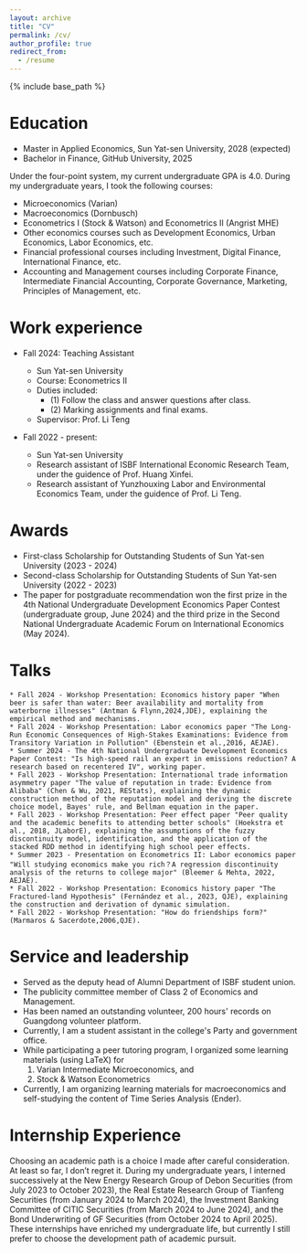 ```yaml
---
layout: archive
title: "CV"
permalink: /cv/
author_profile: true
redirect_from:
  - /resume
---
```


{% include base_path %}

Education
======
* Master in Applied Economics, Sun Yat-sen University, 2028 (expected)
* Bachelor in Finance, GitHub University, 2025

Under the four-point system, my current undergraduate GPA is 4.0. During my undergraduate years, I took the following courses:
* Microeconomics (Varian)
* Macroeconomics (Dornbusch)
* Econometrics I (Stock & Watson) and Econometrics II (Angrist MHE) 
* Other economics courses such as Development Economics, Urban Economics, Labor Economics, etc.
* Financial professional courses including Investment, Digital Finance, International Finance, etc.
* Accounting and Management courses including Corporate Finance, Intermediate Financial Accounting, Corporate Governance, Marketing, Principles of Management, etc.

Work experience
======
* Fall 2024: Teaching Assistant
  * Sun Yat-sen University
  * Course: Econometrics II
  * Duties included:
    - (1) Follow the class and answer questions after class.
    - (2) Marking assignments and final exams.
  * Supervisor: Prof. Li Teng

* Fall 2022 - present:
  * Sun Yat-sen University
  * Research assistant of ISBF International Economic Research Team, under the guidence of Prof. Huang Xinfei.
  * Research assistant of Yunzhouxing Labor and Environmental Economics Team, under the guidence of Prof. Li Teng.

Awards
=====
* First-class Scholarship for Outstanding Students of Sun Yat-sen University (2023 - 2024)
* Second-class Scholarship for Outstanding Students of Sun Yat-sen University (2022 - 2023)
* The paper for postgraduate recommendation won the first prize in the 4th National Undergraduate Development Economics Paper Contest (undergraduate group, June 2024) and the third prize in the Second National Undergraduate Academic Forum on International Economics (May 2024).

Talks
======

    * Fall 2024 - Workshop Presentation: Economics history paper "When beer is safer than water: Beer availability and mortality from waterborne illnesses" (Antman & Flynn,2024,JDE), explaining the empirical method and mechanisms.
    * Fall 2024 - Workshop Presentation: Labor economics paper "The Long-Run Economic Consequences of High-Stakes Examinations: Evidence from Transitory Variation in Pollution" (Ebenstein et al.,2016, AEJAE).
    * Summer 2024 - The 4th National Undergraduate Development Economics Paper Contest: "Is high-speed rail an expert in emissions reduction? A research based on recentered IV", working paper.
    * Fall 2023 - Workshop Presentation: International trade information asymmetry paper "The value of reputation in trade: Evidence from Alibaba" (Chen & Wu, 2021, REStats), explaining the dynamic construction method of the reputation model and deriving the discrete choice model, Bayes' rule, and Bellman equation in the paper.
    * Fall 2023 - Workshop Presentation: Peer effect paper "Peer quality and the academic benefits to attending better schools" (Hoekstra et al., 2018, JLaborE), explaining the assumptions of the fuzzy discontinuity model, identification, and the application of the stacked RDD method in identifying high school peer effects.
    * Summer 2023 - Presentation on Econometrics II: Labor economics paper "Will studying economics make you rich？A regression discontinuity analysis of the returns to college major" (Bleemer & Mehta, 2022, AEJAE). 
    * Fall 2022 - Workshop Presentation: Economics history paper "The Fractured-land Hypothesis" (Fernández et al., 2023, QJE), explaining the construction and derivation of dynamic simulation.
    * Fall 2022 - Workshop Presentation: "How do friendships form?" (Marmaros & Sacerdote,2006,QJE).

Service and leadership
======
* Served as the deputy head of Alumni Department of ISBF student union. 
* The publicity committee member of Class 2 of Economics and Management.
* Has been named an outstanding volunteer, 200 hours' records on Guangdong volunteer platform.
* Currently, I am a student assistant in the college's Party and government office.
* While participating a peer tutoring program, I organized some learning materials (using LaTeX) for
    1.  Varian Intermediate Microeconomics, and
    2.  Stock & Watson Econometrics
* Currently, I am organizing learning materials for macroeconomics and self-studying the content of Time Series Analysis (Ender).

Internship Experience
======
Choosing an academic path is a choice I made after careful consideration. At least so far, I don’t regret it. During my undergraduate years, I interned successively at the New Energy Research Group of Debon Securities (from July 2023 to October 2023), the Real Estate Research Group of Tianfeng Securities (from January 2024 to March 2024), the Investment Banking Committee of CITIC Securities (from March 2024 to June 2024), and the Bond Underwriting of GF Securities (from October 2024 to April 2025). These internships have enriched my undergraduate life, but currently I still prefer to choose the development path of academic pursuit.
